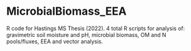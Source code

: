 # MicrobialBiomass_EEA
R code for Hastings MS Thesis (2022). 4 total R scripts for analysis of: gravimetric soil moisture and pH, microbial biomass, OM and N pools/fluxes, EEA and vector analysis.
